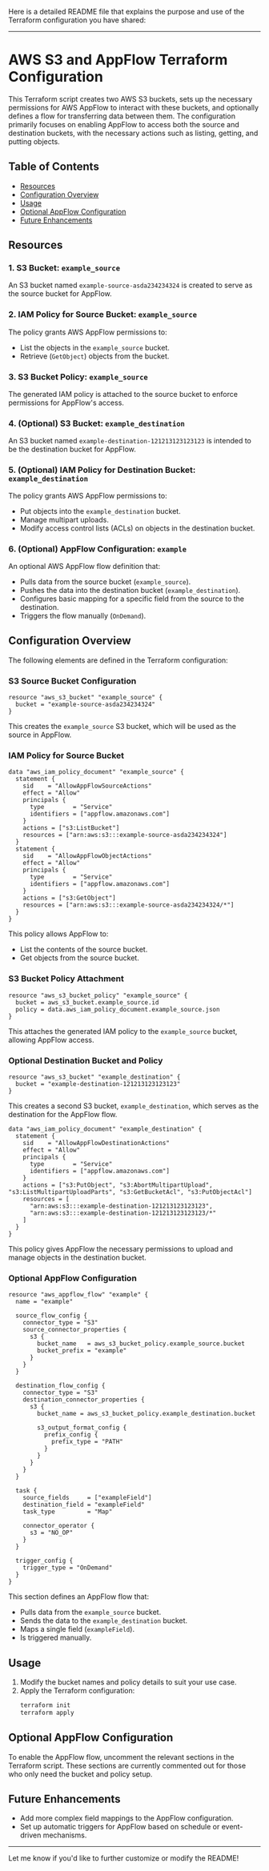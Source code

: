Here is a detailed README file that explains the purpose and use of the Terraform configuration you have shared:

---

# AWS S3 and AppFlow Terraform Configuration

This Terraform script creates two AWS S3 buckets, sets up the necessary permissions for AWS AppFlow to interact with these buckets, and optionally defines a flow for transferring data between them. The configuration primarily focuses on enabling AppFlow to access both the source and destination buckets, with the necessary actions such as listing, getting, and putting objects.

## Table of Contents
- [Resources](#resources)
- [Configuration Overview](#configuration-overview)
- [Usage](#usage)
- [Optional AppFlow Configuration](#optional-appflow-configuration)
- [Future Enhancements](#future-enhancements)

## Resources

### 1. S3 Bucket: `example_source`
An S3 bucket named `example-source-asda234234324` is created to serve as the source bucket for AppFlow.

### 2. IAM Policy for Source Bucket: `example_source`
The policy grants AWS AppFlow permissions to:
- List the objects in the `example_source` bucket.
- Retrieve (`GetObject`) objects from the bucket.

### 3. S3 Bucket Policy: `example_source`
The generated IAM policy is attached to the source bucket to enforce permissions for AppFlow's access.

### 4. (Optional) S3 Bucket: `example_destination`
An S3 bucket named `example-destination-121213123123123` is intended to be the destination bucket for AppFlow.

### 5. (Optional) IAM Policy for Destination Bucket: `example_destination`
The policy grants AWS AppFlow permissions to:
- Put objects into the `example_destination` bucket.
- Manage multipart uploads.
- Modify access control lists (ACLs) on objects in the destination bucket.

### 6. (Optional) AppFlow Configuration: `example`
An optional AWS AppFlow flow definition that:
- Pulls data from the source bucket (`example_source`).
- Pushes the data into the destination bucket (`example_destination`).
- Configures basic mapping for a specific field from the source to the destination.
- Triggers the flow manually (`OnDemand`).

## Configuration Overview

The following elements are defined in the Terraform configuration:

### S3 Source Bucket Configuration
```hcl
resource "aws_s3_bucket" "example_source" {
  bucket = "example-source-asda234234324"
}
```
This creates the `example_source` S3 bucket, which will be used as the source in AppFlow.

### IAM Policy for Source Bucket
```hcl
data "aws_iam_policy_document" "example_source" {
  statement {
    sid    = "AllowAppFlowSourceActions"
    effect = "Allow"
    principals {
      type        = "Service"
      identifiers = ["appflow.amazonaws.com"]
    }
    actions = ["s3:ListBucket"]
    resources = ["arn:aws:s3:::example-source-asda234234324"]
  }
  statement {
    sid    = "AllowAppFlowObjectActions"
    effect = "Allow"
    principals {
      type        = "Service"
      identifiers = ["appflow.amazonaws.com"]
    }
    actions = ["s3:GetObject"]
    resources = ["arn:aws:s3:::example-source-asda234234324/*"]
  }
}
```
This policy allows AppFlow to:
- List the contents of the source bucket.
- Get objects from the source bucket.

### S3 Bucket Policy Attachment
```hcl
resource "aws_s3_bucket_policy" "example_source" {
  bucket = aws_s3_bucket.example_source.id
  policy = data.aws_iam_policy_document.example_source.json
}
```
This attaches the generated IAM policy to the `example_source` bucket, allowing AppFlow access.

### Optional Destination Bucket and Policy
```hcl
resource "aws_s3_bucket" "example_destination" {
  bucket = "example-destination-121213123123123"
}
```
This creates a second S3 bucket, `example_destination`, which serves as the destination for the AppFlow flow.

```hcl
data "aws_iam_policy_document" "example_destination" {
  statement {
    sid    = "AllowAppFlowDestinationActions"
    effect = "Allow"
    principals {
      type        = "Service"
      identifiers = ["appflow.amazonaws.com"]
    }
    actions = ["s3:PutObject", "s3:AbortMultipartUpload", "s3:ListMultipartUploadParts", "s3:GetBucketAcl", "s3:PutObjectAcl"]
    resources = [
      "arn:aws:s3:::example-destination-121213123123123",
      "arn:aws:s3:::example-destination-121213123123123/*"
    ]
  }
}
```
This policy gives AppFlow the necessary permissions to upload and manage objects in the destination bucket.

### Optional AppFlow Configuration
```hcl
resource "aws_appflow_flow" "example" {
  name = "example"

  source_flow_config {
    connector_type = "S3"
    source_connector_properties {
      s3 {
        bucket_name   = aws_s3_bucket_policy.example_source.bucket
        bucket_prefix = "example"
      }
    }
  }

  destination_flow_config {
    connector_type = "S3"
    destination_connector_properties {
      s3 {
        bucket_name = aws_s3_bucket_policy.example_destination.bucket

        s3_output_format_config {
          prefix_config {
            prefix_type = "PATH"
          }
        }
      }
    }
  }

  task {
    source_fields     = ["exampleField"]
    destination_field = "exampleField"
    task_type         = "Map"

    connector_operator {
      s3 = "NO_OP"
    }
  }

  trigger_config {
    trigger_type = "OnDemand"
  }
}
```
This section defines an AppFlow flow that:
- Pulls data from the `example_source` bucket.
- Sends the data to the `example_destination` bucket.
- Maps a single field (`exampleField`).
- Is triggered manually.

## Usage

1. Modify the bucket names and policy details to suit your use case.
2. Apply the Terraform configuration:
   ```bash
   terraform init
   terraform apply
   ```

## Optional AppFlow Configuration

To enable the AppFlow flow, uncomment the relevant sections in the Terraform script. These sections are currently commented out for those who only need the bucket and policy setup.

## Future Enhancements

- Add more complex field mappings to the AppFlow configuration.
- Set up automatic triggers for AppFlow based on schedule or event-driven mechanisms.

--- 

Let me know if you'd like to further customize or modify the README!